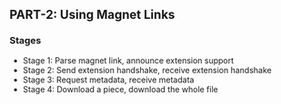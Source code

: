 ## PART-2: Using Magnet Links

### Stages
- Stage 1: Parse magnet link, announce extension support
- Stage 2: Send extension handshake, receive extension handshake
- Stage 3: Request metadata, receive metadata
- Stage 4: Download a piece, download the whole file
